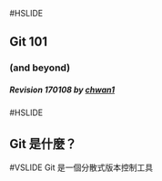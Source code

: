 #HSLIDE

## Git 101 
### (and beyond)
##### Revision 170108 by [chwan1](https://github.com/chwan1)

#HSLIDE
## Git 是什麼？

#VSLIDE 
<span>Git 是一個</span><span class="fragment">分散式</span><span class="fragment">版本控制</span><span class="fragment">工具</span>
